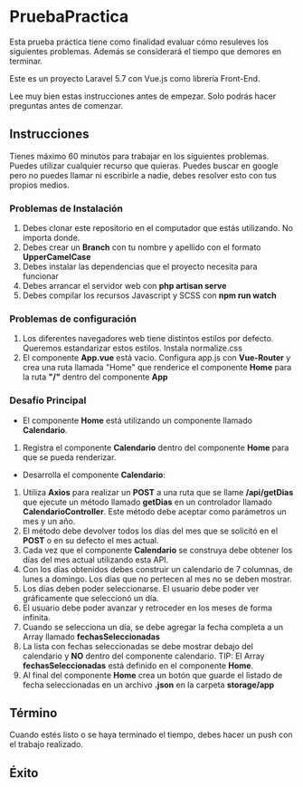 # PruebaPractica

Esta prueba práctica tiene como finalidad evaluar cómo resuleves los siguientes problemas. Además se considerará el tiempo que demores en terminar.

Este es un proyecto Laravel 5.7 con Vue.js como librería Front-End.

Lee muy bien estas instrucciones antes de empezar. Solo podrás hacer preguntas antes de comenzar.

## Instrucciones

Tienes máximo 60 minutos para trabajar en los siguientes problemas. Puedes utilizar cualquier recurso que quieras. Puedes buscar en google pero no puedes llamar ni escribirle a nadie, debes resolver esto con tus propios medios.

### Problemas de Instalación

1. Debes clonar este repositorio en el computador que estás utilizando. No importa donde.
2. Debes crear un **Branch** con tu nombre y apellido con el formato **UpperCamelCase**
3. Debes instalar las dependencias que el proyecto necesita para funcionar
4. Debes arrancar el servidor web con **php artisan serve**
5. Debes compilar los recursos Javascript y SCSS con **npm run watch**

### Problemas de configuración

1. Los diferentes navegadores web tiene distintos estilos por defecto. Queremos estandarizar estos estilos. Instala normalize.css
2. El componente **App.vue** está vacio. Configura app.js con **Vue-Router** y crea una ruta llamada "Home" que renderice el componente **Home** para la ruta **"/"** dentro del componente **App**

### Desafío Principal

- El componente **Home** está utilizando un componente llamado **Calendario**.

1. Registra el componente **Calendario** dentro del componente **Home** para que se pueda renderizar.

- Desarrolla el componente **Calendario**:

1. Utiliza **Axios** para realizar un **POST** a una ruta que se llame **/api/getDias** que ejecute un método llamado **getDias** en un controlador llamado **CalendarioController**. Este método debe aceptar como parámetros un mes y un año.
2. El método debe devolver todos los días del mes que se solicitó en el **POST** o en su defecto el mes actual.
3. Cada vez que el componente **Calendario** se construya debe obtener los días del mes actual utilizando esta API.
4. Con los días obtenidos debes construir un calendario de 7 columnas, de lunes a domingo. Los días que no pertecen al mes no se deben mostrar.
5. Los días deben poder seleccionarse. El usuario debe poder ver gráficamente que seleccionó un día.
6. El usuario debe poder avanzar y retroceder en los meses de forma infinita.
7. Cuando se selecciona un día, se debe agregar la fecha completa a un Array llamado **fechasSeleccionadas**
8. La lista con fechas seleccionadas se debe mostrar debajo del calendario y **NO** dentro del componente calendario. TIP: El Array **fechasSeleccionadas** está definido en el componente **Home**.
9. Al final del componente **Home** crea un botón que guarde el listado de fecha seleccionadas en un archivo **.json** en la carpeta **storage/app**

## Término

Cuando estés listo o se haya terminado el tiempo, debes hacer un push con el trabajo realizado.

## Éxito
